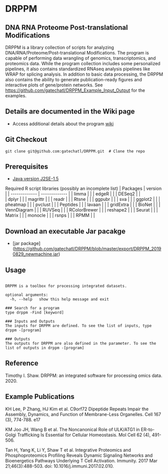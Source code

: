 # DRPPM
## DNA RNA Proteome Post-translational Modifications 

DRPPM is a library collection of scripts for analyzing DNA/RNA/Proteome/Post-translational Modifications. The program is capable of performing data wrangling of genomics, transcriptomics, and proteomics data. While the program collection includes some personalized pipelines, it also contains standardized RNAseq analysis pipelines like WRAP for splicing analysis. In addition to basic data processing, the DRPPM also contains the ability to generate publication-ready figures and interactive plots of gene/protein networks. See https://github.com/gatechatl/DRPPM_Example_Input_Output for the examples.

## Details are documented in the Wiki page 
* Access additional details about the program [wiki](https://github.com/gatechatl/DRPPM/wiki/)

## Git Checkout
```git clone git@github.com:gatechatl/DRPPM.git  # Clone the repo```

## Prerequisites
* [Java version J2SE-1.5](https://www.oracle.com/technetwork/java/javase/)

Required R script libraries (possibly an incomplete list)
| Packages  | version |
| ------------- | ------------- |
| limma  |   |
| edgeR  |   |
| DESeq2 |   |   
| dplyr |   |
| magrittr |   |
| readr |   |
| Rtsne |   |
| ggpubr |   |
| sva |   |
| ggplot2 |   |
| pheatmap |   |
| pvclust |   |
| Peptides |   |
| lavaan |    |
| gridExtra |    |
| BioNet |    |
| VennDiagram |    |
| RUVSeq |    |
| RColorBrewer |    |
| reshape2 |    |
| Seurat |    |
| Matrix |    |
| monocle |    |
| rsnps |    |
| RPMM |    |



## Download an executable Jar pacakge
* [jar package] (https://github.com/gatechatl/DRPPM/blob/master/export/DRPPM_20190829_newmachine.jar)

## Usage
```$ drppm 

DRPPM is a toolbox for processing integrated datasets.

optional arguments:
  -h, --help   show this help message and exit

### Search for a program
type drppm -Find [keyword]

### Inputs and Outputs
The inputs for DRPPM are defined. To see the list of inputs, type drppm -[program]

### Outputs
The outputs for DRPPM are also defined in the parameter. To see the list of outputs in drppm -[program]

```
## Reference
Timothy I. Shaw. DRPPM: an integrated software for processing omics data. 2020.

## Example Publications
KH Lee, P Zhang, HJ Kim et al. C9orf72 Dipeptide Repeats Impair the Assembly, Dynamics, and Function of Membrane-Less Organelles. Cell 167 (3), 774-788. e17

KM Joo JH, Wang B et al. The Noncanonical Role of ULK/ATG1 in ER-to-Golgi Trafficking Is Essential for Cellular Homeostasis. Mol Cell 62 (4), 491-506.

Tan H, Yang K, Li Y, Shaw T et al. Integrative Proteomics and Phosphoproteomics Profiling Reveals Dynamic Signaling Networks and Bioenergetics Pathways Underlying T Cell Activation. Immunity. 2017 Mar 21;46(3):488-503. doi: 10.1016/j.immuni.2017.02.010.


